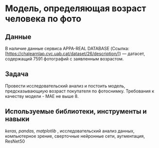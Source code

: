 # Модель, определяющая возраст человека по фото

## Данные

В наличие данные сервиса APPA-REAL DATABASE (Ссылка:[https://chalearnlap.cvc.uab.cat/dataset/26/description/]) — датасет, содержащий 7591 фотографий с заявленным возрастом. 

## Задача
Провести исследовательский анализ и постоить модель, предсказывающиую возраст покупателя по фотоснимку. Требования к качеству модели - MAE не выше 8.

## Используемые библиотеки, инструменты и навыки
*keras, pandas, matplotlib* , исследовательский анализ данных, компьютерное зрение, сверточные нейронные сети, аугментация, ResNet50
